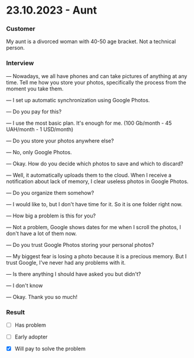# 23.10.2023 - Aunt

### Customer

My aunt is a divorced woman with 40-50 age bracket. Not a technical person.

### Interview

— Nowadays, we all have phones and can take pictures of anything at any time. Tell me how you store your photos, specifically the process from the moment you take them.

— I set up automatic synchronization using Google Photos.

— Do you pay for this?

— I use the most basic plan. It's enough for me. (100 Gb/month - 45 UAH/month - 1 USD/month)

— Do you store your photos anywhere else?

— No, only Google Photos.

— Okay. How do you decide which photos to save and which to discard?

— Well, it automatically uploads them to the cloud. When I receive a notification about lack of memory, I clear useless photos in Google Photos.

— Do you organize them somehow?

— I would like to, but I don't have time for it. So it is one folder right now.

— How big a problem is this for you?

— Not a problem, Google shows dates for me when I scroll the photos, I don't have a lot of them now.

— Do you trust Google Photos storing your personal photos?

— My biggest fear is losing a photo because it is a precious memory. But I trust Google, I've never had any problems with it.

— Is there anything I should have asked you but didn't?

— I don't know

— Okay. Thank you so much!

### Result

* [ ] Has problem
* [ ] Early adopter
* [x] Will pay to solve the problem

